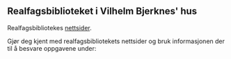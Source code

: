 ## Realfagsbiblioteket i Vilhelm Bjerknes' hus

Realfagsbibliotekes [nettsider](https://www.ub.uio.no/bibliotekene/ureal/ureal/). 

Gjør deg kjent med realfagsbibliotekets nettsider og bruk informasjonen der til å besvare oppgavene under: 

<div>
<multiple-choice-question name="NårStengerRealfagsbiblioteket" number=1.0.1></multiple-choice-question>
</div>

<div>
<multiple-choice-question name="Bjørnehjørnet" number=1.0.1></multiple-choice-question>
</div>

